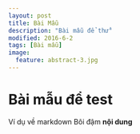 ```yaml
---
layout: post
title: Bài Mẫu
description: "Bài mẫu để thử"
modified: 2016-6-2
tags: [Bài mẫu]
image:
  feature: abstract-3.jpg
---
```


# Bài mẫu để test

Ví dụ về markdown
Bôi đậm **nội dung**
